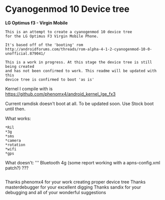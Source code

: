 Cyanogenmod 10 Device tree
=======================
**LG Optimus f3 - Virgin Mobile**
```
This is an attempt to create a cyanogenmod 10 device tree
for the LG Optimus F3 Virgin Mobile Phone.

It's based off of the 'booting' rom
http://androidforums.com/threads/rom-alpha-4-1-2-cyanogenmod-10-0-unofficial.879041/

This is a work in progress. At this stage the device tree is still being created
and has not been confirmed to work. This readme will be updated with this 
device tree is confirmed to boot 'as is'
```

Kernel I compile with is https://github.com/phenomx4/android_kernel_lge_fx3

Current ramdisk doesn't boot at all. To be updated soon. Use Stock boot until then.

What works:
```
*Ril
*3g
*sms
*camera
*rotation
*wifi
*gps
```

What doesn't:
'''
Bluetooth
4g (some report working with a apns-config.xml patch?)
???
```

```
Thanks phenomx4 for your work creating proper device tree
Thanks masterdebugger for your excellent digging
Thanks sandix for your debugging and all of your wonderful suggestions
```
